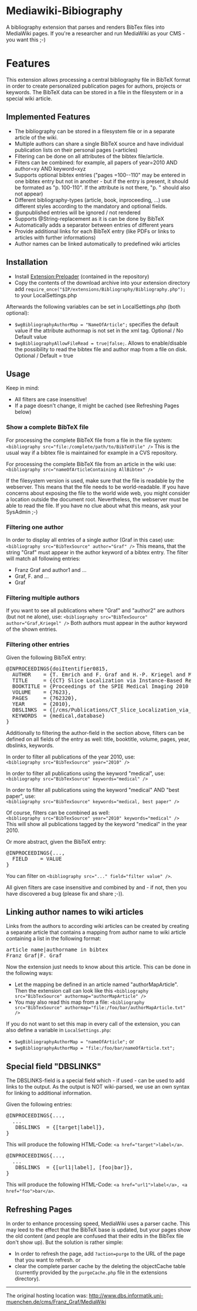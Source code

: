 # Mediawiki-Bibiography

A bibliography extension that parses and renders BibTex files into MediaWiki pages.
If you're a researcher and run MediaWiki as your CMS - you want this ;-)

# Features
This extension allows processing a central bibliography file in BibTeX format in order to create personalized publication pages for authors, projects or keywords. The BibTeX data can be stored in a file in the filesystem or in a special wiki article.

## Implemented Features
* The bibliography can be stored in a filesystem file or in a separate article of the wiki.
* Multiple authors can share a single BibTeX source and have individual publication lists on their personal pages (=articles)
* Filtering can be done on all attributes of the bibtex file/article.
* Filters can be combined: for example, all papers of year=2010 AND author=xy AND keyword=xyz
* Supports optional bibtex entries ("pages =100--110" may be entered in one bibtex entry but not in another - but if the entry is present, it should be formated as "p. 100-110". If the attribute is not there, "p. " should also not appear)
* Different bibliography-types (article, book, inproceeding, ...) use different styles according to the mandatory and optional fields.
* @unpublished entries will be ignored / not rendered
* Supports @String-replacement as it is can be done by BibTeX
* Automatically adds a separator between entries of different years
* Provide additional links for each BibTeX entry (like PDFs or links to articles with further informations)
* Author names can be linked automatically to predefined wiki articles


## Installation
* Install [Extension:Preloader](http://www.mediawiki.org/wiki/Extension:Preloader) (contained in the repository)
* Copy the contents of the download archive into your extension directory
add `require_once("$IP/extensions/Bibliography/Bibliography.php");` to your LocalSettings.php

Afterwards the following variables can be set in LocalSettings.php (both optional):

* `$wgBibliographyAuthorMap = "NameOfArticle";` specifies the default value if the attribute authormap is not set in the xml tag. Optional / No Default value
* `$wgBibliographyAllowFileRead = true|false;`. Allows to enable/disable the possibility to read the bibtex file and author map from a file on disk. Optional / Default = true
 

## Usage
Keep in mind:

* All filters are case insensitive!
* If a page doesn't change, it might be cached (see Refreshing Pages below)


### Show a complete BibTeX file
For processing the complete BibTeX file from a file in the file system:
`<bibliography src="file:/complete/path/to/BibTeXFile" />`
This is the usual way if a bibtex file is maintained for example in a CVS repository.

For processing the complete BibTeX file from an article in the wiki use:
`<bibliography src="nameOfArticleContaining AllBibtex" />` 

If the filesystem version is used, make sure that the file is readable by the webserver. This means that the file needs to be world-readable. If you have concerns about exposing the file to the world wide web, you might consider a location outside the document root. Nevertheless, the webserver must be able to read the file. If you have no clue about what this means, ask your SysAdmin ;-)

### Filtering one author
In order to display all entries of a single author (Graf in this case) use:
`<bibliography src="BibTexSource" author="Graf" />`
This means, that the string "Graf" must appear in the author keyword of a bibtex entry. The filter will match all following entries:

* Franz Graf and author1 and ...
* Graf, F. and ...
* Graf
 

### Filtering multiple authors
If you want to see all publications where "Graf" and "author2" are authors (but not ne alone), use:
`<bibliography src="BibTexSource" author="Graf,Kriegel" />`
Both authors must appear in the author keyword of the shown entries.


### Filtering other entries
Given the following BibTeX entry:

<pre>@INPROCEEDINGS{doiItentifier0815,
  AUTHOR    = {T. Emrich and F. Graf and H.-P. Kriegel and M. Schubert and M. Thoma and A. Cavallaro},
  TITLE     = {{CT} Slice Localization via Instance-Based Regression},
  BOOKTITLE = {Proceedings of the SPIE Medical Imaging 2010 Conference (SPIE), San Diego, CA, USA},
  VOLUME    = {7623},
  PAGES     = {762320},
  YEAR      = {2010},
  DBSLINKS  = {[/cms/Publications/CT_Slice_Localization_via_Instance-Based_Regression|more information]},
  KEYWORDS  = {medical,database}
}</pre>

Additionally to filtering the author-field in the section above, filters can be defined on all fields of the entry as well: title, booktitle, volume, pages, year, dbslinks, keywords.

In order to filter all publications of the year 2010, use:<br>
`<bibliography src="BibTexSource" year="2010" />`

In order to filter all publications using the keyword "medical", use:<br>
`<bibliography src="BibTexSource" keywords="medical" />`

In order to filter all publications using the keyword "medical" AND "best paper", use:<br>
`<bibliography src="BibTexSource" keywords="medical, best paper" />`

Of course, filters can be combined as well:<br>
`<bibliography src="BibTexSource" year="2010" keywords="medical" />`<br>
This will show all publications tagged by the keyword "medical" in the year 2010.


Or more abstract, given the BibTeX entry:
<pre>@INPROCEEDINGS{...,
  FIELD    = VALUE
}</pre>
You can filter on `<bibliography src="..." field="filter value" />`.

All given filters are case insensitive and combined by and - if not, then you have discovered a bug (please fix and share ;-)).


## Linking author names to wiki articles
Links from the authors to according wiki articles can be created by creating a separate article that contains a mapping from author name to wiki article containing a list in the following format:

<pre>article name|authorname in bibtex
Franz Graf|F. Graf</pre>
Now the extension just needs to know about this article. This can be done in the following ways:

* Let the mapping be defined in an article named "authorMapArticle". Then the extension call can look like this
`<bibliography src="BibTexSource" authormap="authorMapArticle" />`
* You may also read this map from a file: 
`<bibliography src="BibTexSource" authormap="file:/foo/bar/authorMapArticle.txt" />`

If you do not want to set this map in every call of the extension, you can also define a variable in `LocalSettings.php`:

* `$wgBibliographyAuthorMap = "nameOfArticle";` or
* `$wgBibliographyAuthorMap = "file:/foo/bar/nameOfArticle.txt";`


## Special field "DBSLINKS"
The DBSLINKS-field is a special field which - if used - can be used to add links to the output. As the output is NOT wiki-parsed, we use an own syntax for linking to additional information.

Given the following entries:

<pre>@INPROCEEDINGS{...,
  ...
   DBSLINKS  = {[target|label]},
}</pre>
This will produce the following HTML-Code: `<a href="target">label</a>`.

<pre>@INPROCEEDINGS{...,
  ...
   DBSLINKS  = {[url1|label], [foo|bar]},
}</pre>
This will produce the following HTML-Code: `<a href="url1">label</a>, <a href="foo">bar</a>`.

## Refreshing Pages
In order to enhance processing speed, MediaWiki uses a parser cache. This may leed to the effect that the BibTeX base is updated, but your pages show the old content (and people are confused that their edits in the BibTex file don't show up). But the solution is rather simple:

* In order to refresh the page, add `?action=purge` to the URL of the page that you want to refresh.
 or
*  clear the complete parser cache by the deleting the objectCache table (currently provided by the `purgeCache.php` file in the extensions directory).





***
The original hosting location was:
<http://www.dbs.informatik.uni-muenchen.de/cms/Franz_Graf/MediaWiki>
